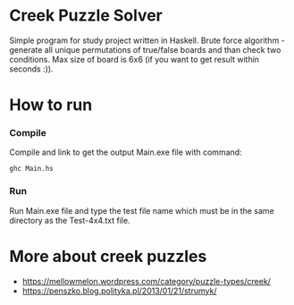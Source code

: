# Creek Puzzle Solver

Simple program for study project written in Haskell. Brute force algorithm - generate all unique permutations of true/false boards and than check two conditions. Max size of board is 6x6 (if you want to get result within seconds :)).

# How to run

### Compile

Compile and link to get the output Main.exe file with command:

```
ghc Main.hs
```

### Run

Run Main.exe file and type the test file name which must be in the same directory as the Test-4x4.txt file.

# More about creek puzzles

- https://mellowmelon.wordpress.com/category/puzzle-types/creek/
- https://penszko.blog.polityka.pl/2013/01/21/strumyk/
